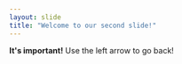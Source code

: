 ```yaml
---
layout: slide
title: "Welcome to our second slide!"
---
```

**It's important!**
Use the left arrow to go back!
